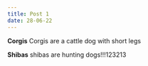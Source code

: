 ```yaml
---
title: Post 1
date: 28-06-22
---
```



**Corgis**
Corgis are a cattle dog with short legs

**Shibas**
shibas are hunting dogs!!!123213